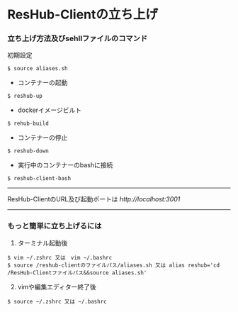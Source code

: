 # ResHub-Clientの立ち上げ


### 立ち上げ方法及びsehllファイルのコマンド

初期設定
```
$ source aliases.sh
```

* コンテナーの起動
```
$ reshub-up
```

* dockerイメージビルト
```
$ rehub-build
```

* コンテナーの停止
```
$ reshub-down
```

* 実行中のコンテナーのbashに接続
```
$ reshub-client-bash
```

-------------------------------

ResHub-ClientのURL及び起動ポートは
_http://localhost:3001_

-------------------------------

### もっと簡単に立ち上げるには

1. ターミナル起動後
```
$ vim ~/.zshrc 又は　vim ~/.bashrc
$ source /reshub-clientのファイルパス/aliases.sh 又は alias reshub='cd /ResHub-Clientファイルパス&&source aliases.sh'
```

2. vimや編集エディター終了後
```
$ source ~/.zshrc 又は ~/.bashrc
```
